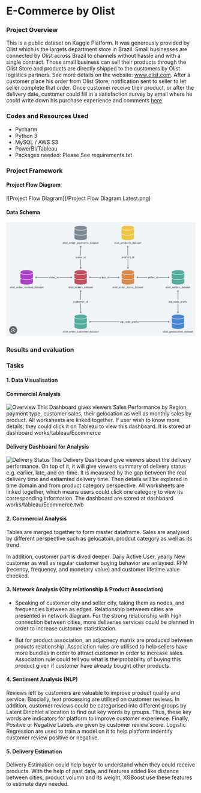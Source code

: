 # E-Commerce by Olist

### Project Overview

This is a public dataset on Kaggle Platform. It was generously provided by Olist which is the largets department store
in Brazil. Small businesses are connected by Olist across Brazil to channels without hassle and with a single contract.
Those small business can sell their products through the Olist Store and products are directly shipped to the customers
by Olist logistics partners. See more details on the website: www.olist.com. After a customer place his order from Olist
Store, notification sent to seller to let seller complete that order. Once customer receive their product, or after the
delivery date, customer could fill in a satisfaction survey by email where he could write down his purchase experience
and comments [here](https://www.kaggle.com/datasets/olistbr/brazilian-ecommerce).

### Codes and Resources Used

* Pycharm
* Python 3
* MySQL / AWS S3
* PowerBI/Tableau
* Packages needed: Please See requirements.txt

### Project Framework

#### Project Flow Diagram

![Project Flow Diagram](/Project Flow Diagram Latest.png)


#### Data Schema

![databaseRelationship.png](datasets/databaseRelationship.png)

### Results and evaluation

### Tasks

#### 1. Data Visualisation

#### Commercial Analysis

<img alt="Overview"  src="output/dashboard output/Overview.png" />
This Dashboard gives viewers Sales Performance by Region, payment type, customer sales, their gelocation as well as monthly sales by product. All worksheets are linked together. If user wish to know more details, they could click it on Tableau to view this dashboard. It is stored at dashboard works/tableau/Ecommerce

#### Delivery Dashboard for Analysis

<img alt="Delivery Status"  src="output/dashboard output/Delivery status.png" />
This Delivery Dashboard give viewers about the delivery performance. On top of it, it will give viewers summary of delivery status e.g. earlier, late, and on-time. It is meausred by the gap between the real delivery time and estiamted delivery time. Then details will be explored in time domain and from product category perspective. All worksheets are linked together, which means users could click one category to view its corresponding information.
The dashboard are stored at dashboard works/tableau/Ecommerce.twb

#### 2. Commercial Analysis

Tables are merged together to form master dataframe. Sales are analysed by different perspective such as gelocatoin, prodcut category as well as its trend. 

In addition, customer part is dived deeper. Daily Active User, yearly New customer as well as regular customer buying behavior are anlaysed. 
RFM (recency, frequency, and monetary value) and customer lifetime value checked.   

#### 3. Network Analysis (City relationship & Product Association)

* Speaking of customer city and seller city, taking them as nodes, and frequencies between as edges. Relationship
  betweem cities are presented in network diagram. For the strong relationship with high connection between cities, more
  deliveries services could be planned in order to increase customer statistication.

* But for product association, an adjacnecy matrix are produced between proucts relationship. Association rules are
  utilised to help sellers have more bundles in order to attract customer in order to increase sales. Association rule
  could tell you what is the probability of buying this product given if customer have already bought other products.

#### 4. Sentiment Analysis (NLP)

Reviews left by customers are valuable to improve product quality and service. Bascially, text processing are utilised on customer reviews. 
In addition, customer reviews could be categorised into different groups by Latent Dirichlet allocation to find out key words by groups. 
Thus, these key words are indicators for platform to improve customer experience. Finally, Positive or Negative Labels are given by customer review score. 
Logistic Regression are used to train a model on it to help platform indentify customer review positive or negative.


#### 5. Delivery Estimation

Delivery Estimation could help buyer to understand when they could receive products. With the help of past data, and features added like distance between cities, product volumn and its weight, XGBoost use these features to estimate days needed. 



